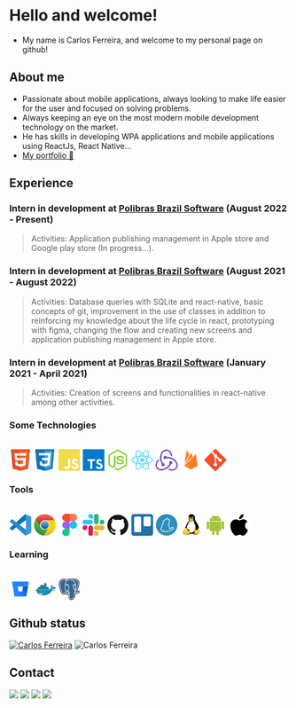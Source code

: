 # Hello and welcome!
* My name is Carlos Ferreira, and welcome to my personal page on github!

## About me
* Passionate about mobile applications, always looking to make life easier for the user and focused on solving problems.
* Always keeping an eye on the most modern mobile development technology on the market.
* He has skills in developing WPA applications and mobile applications using ReactJs, React Native...
* [My portfolio 🙂](https://portfolio-do-carlos.netlify.app/)

## Experience


### Intern in development at [Polibras Brazil Software](https://polibrassoftware.com.br/) (August 2022 - Present)
> Activities: Application publishing management in Apple store and Google play store (In progress...).

### Intern in development at [Polibras Brazil Software](https://polibrassoftware.com.br/) (August 2021 - August 2022)
> Activities: Database queries with SQLite and react-native, basic concepts of git, improvement in the use of classes in addition to reinforcing my knowledge about the life cycle in react, prototyping with figma, changing the flow and creating new screens and application publishing management in Apple store.

### Intern in development at [Polibras Brazil Software](https://polibrassoftware.com.br/) (January 2021 - April 2021)
> Activities: Creation of screens and functionalities in react-native among other activities.

### Some Technologies
<div style="display: inline_block"><br>
  <img align="center" alt="CarlosSTS-HTML" height="40" width="40" src="https://raw.githubusercontent.com/devicons/devicon/master/icons/html5/html5-original.svg">
  <img align="center" alt="CarlosSTS-CSS" height="40" width="40" src="https://raw.githubusercontent.com/devicons/devicon/master/icons/css3/css3-original.svg">
  <img align="center" alt="CarlosSTS-Js" height="40" width="40" src="https://raw.githubusercontent.com/devicons/devicon/master/icons/javascript/javascript-plain.svg">
  <img align="center" alt="CarlosSTS-Ts" height="40" width="40" src="https://raw.githubusercontent.com/devicons/devicon/master/icons/typescript/typescript-plain.svg">
    <img align="center" alt="CarlosSTS-React" height="40" width="40" src="https://raw.githubusercontent.com/devicons/devicon/master/icons/nodejs/nodejs-original.svg">
  <img align="center" alt="CarlosSTS-React" height="40" width="40" src="https://raw.githubusercontent.com/devicons/devicon/master/icons/react/react-original.svg">
  <img align="center" alt="CarlosSTS-Redux" height="40" width="40" src="https://raw.githubusercontent.com/devicons/devicon/master/icons/redux/redux-original.svg">
  <img align="center" alt="CarlosSTS-Firebase" height="40" width="40" src="https://raw.githubusercontent.com/devicons/devicon/master/icons/firebase/firebase-plain.svg">
  <img align="center" alt="CarlosSTS-Git" height="40" width="40" src="https://raw.githubusercontent.com/devicons/devicon/master/icons/git/git-original.svg">
</div>

### Tools
<div style="display: inline_block"><br>
 <img align="center" alt="CarlosSTS-Vscode" height="40" width="40" src="https://raw.githubusercontent.com/devicons/devicon/master/icons/vscode/vscode-original.svg">
 <img align="center" alt="CarlosSTS-chrome" height="40" width="40" src="https://raw.githubusercontent.com/devicons/devicon/master/icons/chrome/chrome-original.svg">
 <img align="center" alt="CarlosSTS-figma" height="40" width="40" src="https://raw.githubusercontent.com/devicons/devicon/master/icons/figma/figma-original.svg">
 <img align="center" alt="CarlosSTS-slack" height="40" width="40" src="https://raw.githubusercontent.com/devicons/devicon/master/icons/slack/slack-original.svg">
 <img align="center" alt="CarlosSTS-github" height="40" width="40" src="https://raw.githubusercontent.com/devicons/devicon/master/icons/github/github-original.svg">
 <img align="center" alt="CarlosSTS-trello" height="40" width="40" src="https://raw.githubusercontent.com/devicons/devicon/master/icons/trello/trello-plain.svg"> 
 <img align="center" alt="CarlosSTS-Yarn" height="40" width="40" src="https://raw.githubusercontent.com/devicons/devicon/master/icons/yarn/yarn-original.svg">
 <img align="center" alt="CarlosSTS-Linux" height="40" width="40" src="https://raw.githubusercontent.com/devicons/devicon/master/icons/linux/linux-original.svg">
 <img align="center" alt="CarlosSTS-android" height="40" width="40" src="https://raw.githubusercontent.com/devicons/devicon/master/icons/android/android-original.svg">
 <img align="center" alt="CarlosSTS-apple" height="40" width="40" src="https://raw.githubusercontent.com/devicons/devicon/master/icons/apple/apple-original.svg">
</div>

### Learning
<div style="display: inline_block"><br>
  <img align="center" alt="CarlosSTS-bitbucket" height="40" width="40" src="https://raw.githubusercontent.com/devicons/devicon/master/icons/bitbucket/bitbucket-original.svg">
  <img align="center" alt="CarlosSTS-docker" height="40" width="40" src="https://raw.githubusercontent.com/devicons/devicon/master/icons/docker/docker-original.svg">
<img align="center" alt="CarlosSTS-postgresql" height="40" width="40" src="https://raw.githubusercontent.com/devicons/devicon/master/icons/postgresql/postgresql-original.svg">
</div>

## Github status
[![Carlos Ferreira](https://github-readme-stats.vercel.app/api?username=CarlosSTS&show_icons=true&theme=tokyonight&include_all_commits=true&count_private=true)](https://github.com/CarlosSTS)
![Carlos Ferreira](https://github-readme-stats.vercel.app/api/top-langs/?username=CarlosSTS&layout=compact&langs_count=8&theme=tokyonight)

## Contact

<div>
 <a href="mailto:carlossts826@gmail.com"><img src="https://img.shields.io/badge/-Gmail-%23333?style=for-the-badge&logo=gmail&logoColor=white" target="_blank"></a>
 <a href="https://github.com/CarlosSTS" target="_blank"><img src="https://img.shields.io/badge/GitHub-100000?style=for-the-badge&logo=github&logoColor=red" target="_blank"></a> 
 <a href="https://www.linkedin.com/in/carlos-ferreira-4b2ba219a" target="_blank"><img src="https://img.shields.io/badge/-LinkedIn-%230077B5?style=for-the-badge&logo=linkedin&logoColor=white" target="_blank"></a> 
 <a href="https://www.instagram.com/carlos_ferreira826" target="_blank"><img src="https://img.shields.io/badge/-Instagram-%23E4405F?style=for-the-badge&logo=instagram&logoColor=white" target="_blank"></a>
  </div>
